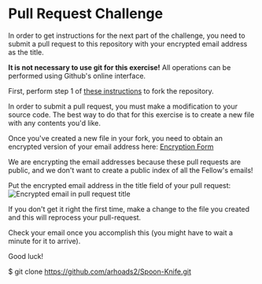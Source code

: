 # Pull Request Challenge

In order to get instructions for the next part of the challenge, you need to submit a pull request to this repository with your encrypted email address as the title.

**It is not necessary to use git for this exercise!** All operations can be performed using Github's online interface.

First, perform step 1 of [these instructions](https://help.github.com/articles/fork-a-repo) to fork the repository.

In order to submit a pull request, you must make a modification to your source code. The best way to do that for this exercise is to create a new file with any contents you'd like.

Once you've created a new file in your fork, you need to obtain an encrypted version of your email address here:
[Encryption Form](http://vfa-tech-challenge.herokuapp.com/encryption)

We are encrypting the email addresses because these pull requests are public, and we don't want to create a public index of all the Fellow's emails!

Put the encrypted email address in the title field of your pull request:
![Encrypted email in pull request title](http://vfa-tech-challenge.s3.amazonaws.com/pull-request-title.png)

If you don't get it right the first time, make a change to the file you created and this will reprocess your pull-request.

Check your email once you accomplish this (you might have to wait a minute for it to arrive).

Good luck!

$ git clone https://github.com/arhoads2/Spoon-Knife.git
